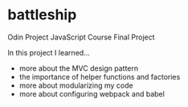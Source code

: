 # battleship
Odin Project JavaScript Course Final Project

In this project I learned... 
- more about the MVC design pattern
- the importance of helper functions and factories
- more about modularizing my code
- more about configuring webpack and babel
